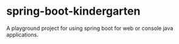 # spring-boot-kindergarten
A playground project for using spring boot for web or console java applications.
